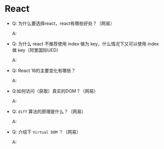 # React

- Q: 为什么要选择react，react有哪些好处？（网易）

  A:

- Q: 为什么 react 不推荐使用 index 做为 key，什么情况下又可以使用 index 做 key（阿里国际UED）

  A:

- Q: React 16的主要变化有哪些？

  A:

- Q:如何访问（获取）真实的DOM？（网易）

  A:

- Q: `diff` 算法的原理是什么？（网易）

  A:

- Q: 介绍下 `Virtual DOM` ？（网易）

  A: